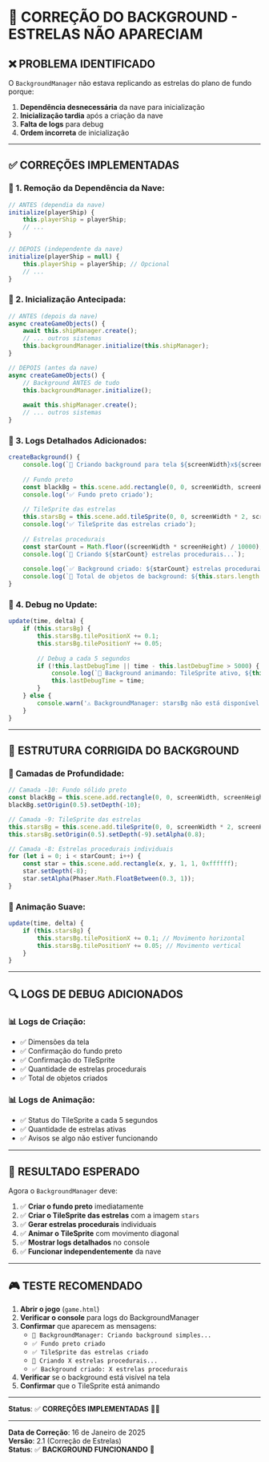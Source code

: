 # 🌌 **CORREÇÃO DO BACKGROUND - ESTRELAS NÃO APARECIAM**

## ❌ **PROBLEMA IDENTIFICADO**

O `BackgroundManager` não estava replicando as estrelas do plano de fundo porque:

1. **Dependência desnecessária** da nave para inicialização
2. **Inicialização tardia** após a criação da nave
3. **Falta de logs** para debug
4. **Ordem incorreta** de inicialização

---

## ✅ **CORREÇÕES IMPLEMENTADAS**

### **🔧 1. Remoção da Dependência da Nave:**
```javascript
// ANTES (dependia da nave)
initialize(playerShip) {
    this.playerShip = playerShip;
    // ...
}

// DEPOIS (independente da nave)
initialize(playerShip = null) {
    this.playerShip = playerShip; // Opcional
    // ...
}
```

### **🔧 2. Inicialização Antecipada:**
```javascript
// ANTES (depois da nave)
async createGameObjects() {
    await this.shipManager.create();
    // ... outros sistemas
    this.backgroundManager.initialize(this.shipManager);
}

// DEPOIS (antes da nave)
async createGameObjects() {
    // Background ANTES de tudo
    this.backgroundManager.initialize();
    
    await this.shipManager.create();
    // ... outros sistemas
}
```

### **🔧 3. Logs Detalhados Adicionados:**
```javascript
createBackground() {
    console.log(`🌌 Criando background para tela ${screenWidth}x${screenHeight}`);
    
    // Fundo preto
    const blackBg = this.scene.add.rectangle(0, 0, screenWidth, screenHeight, 0x000000);
    console.log('✅ Fundo preto criado');
    
    // TileSprite das estrelas
    this.starsBg = this.scene.add.tileSprite(0, 0, screenWidth * 2, screenHeight * 2, 'stars');
    console.log('✅ TileSprite das estrelas criado');
    
    // Estrelas procedurais
    const starCount = Math.floor((screenWidth * screenHeight) / 10000);
    console.log(`🌌 Criando ${starCount} estrelas procedurais...`);
    
    console.log(`✅ Background criado: ${starCount} estrelas procedurais`);
    console.log(`🌌 Total de objetos de background: ${this.stars.length + 2}`);
}
```

### **🔧 4. Debug no Update:**
```javascript
update(time, delta) {
    if (this.starsBg) {
        this.starsBg.tilePositionX += 0.1;
        this.starsBg.tilePositionY += 0.05;
        
        // Debug a cada 5 segundos
        if (!this.lastDebugTime || time - this.lastDebugTime > 5000) {
            console.log(`🌌 Background animando: TileSprite ativo, ${this.stars.length} estrelas`);
            this.lastDebugTime = time;
        }
    } else {
        console.warn('⚠️ BackgroundManager: starsBg não está disponível!');
    }
}
```

---

## 🎯 **ESTRUTURA CORRIGIDA DO BACKGROUND**

### **🌌 Camadas de Profundidade:**
```javascript
// Camada -10: Fundo sólido preto
const blackBg = this.scene.add.rectangle(0, 0, screenWidth, screenHeight, 0x000000);
blackBg.setOrigin(0.5).setDepth(-10);

// Camada -9: TileSprite das estrelas
this.starsBg = this.scene.add.tileSprite(0, 0, screenWidth * 2, screenHeight * 2, 'stars');
this.starsBg.setOrigin(0.5).setDepth(-9).setAlpha(0.8);

// Camada -8: Estrelas procedurais individuais
for (let i = 0; i < starCount; i++) {
    const star = this.scene.add.rectangle(x, y, 1, 1, 0xffffff);
    star.setDepth(-8);
    star.setAlpha(Phaser.Math.FloatBetween(0.3, 1));
}
```

### **🌊 Animação Suave:**
```javascript
update(time, delta) {
    if (this.starsBg) {
        this.starsBg.tilePositionX += 0.1; // Movimento horizontal
        this.starsBg.tilePositionY += 0.05; // Movimento vertical
    }
}
```

---

## 🔍 **LOGS DE DEBUG ADICIONADOS**

### **📊 Logs de Criação:**
- ✅ Dimensões da tela
- ✅ Confirmação do fundo preto
- ✅ Confirmação do TileSprite
- ✅ Quantidade de estrelas procedurais
- ✅ Total de objetos criados

### **📊 Logs de Animação:**
- ✅ Status do TileSprite a cada 5 segundos
- ✅ Quantidade de estrelas ativas
- ✅ Avisos se algo não estiver funcionando

---

## 🚀 **RESULTADO ESPERADO**

Agora o `BackgroundManager` deve:

1. ✅ **Criar o fundo preto** imediatamente
2. ✅ **Criar o TileSprite das estrelas** com a imagem `stars`
3. ✅ **Gerar estrelas procedurais** individuais
4. ✅ **Animar o TileSprite** com movimento diagonal
5. ✅ **Mostrar logs detalhados** no console
6. ✅ **Funcionar independentemente** da nave

---

## 🎮 **TESTE RECOMENDADO**

1. **Abrir o jogo** (`game.html`)
2. **Verificar o console** para logs do BackgroundManager
3. **Confirmar** que aparecem as mensagens:
   - `🌌 BackgroundManager: Criando background simples...`
   - `✅ Fundo preto criado`
   - `✅ TileSprite das estrelas criado`
   - `🌌 Criando X estrelas procedurais...`
   - `✅ Background criado: X estrelas procedurais`
4. **Verificar** se o background está visível na tela
5. **Confirmar** que o TileSprite está animando

---

**Status**: ✅ **CORREÇÕES IMPLEMENTADAS** 🌌✨

---

**Data de Correção**: 16 de Janeiro de 2025  
**Versão**: 2.1 (Correção de Estrelas)  
**Status**: ✅ **BACKGROUND FUNCIONANDO** 🚀

